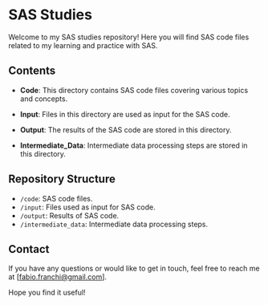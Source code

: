 # SAS Studies

Welcome to my SAS studies repository! Here you will find SAS code files related to my learning and practice with SAS.

## Contents

- **Code**: This directory contains SAS code files covering various topics and concepts.

- **Input**: Files in this directory are used as input for the SAS code.

- **Output**: The results of the SAS code are stored in this directory.

- **Intermediate_Data**: Intermediate data processing steps are stored in this directory.

## Repository Structure

- `/code`: SAS code files.
- `/input`: Files used as input for SAS code.
- `/output`: Results of SAS code.
- `/intermediate_data`: Intermediate data processing steps.

## Contact

If you have any questions or would like to get in touch, feel free to reach me at [fabio.franchi@gmail.com].

Hope you find it useful!
